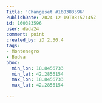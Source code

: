 ```yaml
---
Title: 'Changeset #160383596'
PublishDate: 2024-12-19T08:57:45Z
id: 160383596
user: dada24
comment: point
created_by: iD 2.30.4
tags:
- Montenegro
- Budva
bbox:
  min_lon: 18.8456733
  min_lat: 42.2856154
  max_lon: 18.8456733
  max_lat: 42.2856154

---
```

